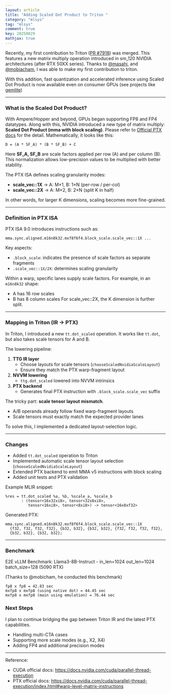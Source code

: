 ```yaml
---
layout: article
title: "Adding Scaled Dot Product to Triton "
category: "mlsys"
tag: "mlsys"
comment: true
key: 20250829
mathjax: true
---
```


Recently, my first contribution to Triton ([PR #7918](https://github.com/triton-lang/triton/pull/7918)) was merged.
This features a new matrix multiply operation introduced in sm_120 NVIDIA architectures (after RTX 50XX series).
Thanks to [@masahi](https://github.com/masahi), and [@mobiacham](https://github.com/mobicham), I was able to make my first contribution to triton.

With this addition, fast quantization and accelerated inference using Scaled Dot Product is now available even on consumer GPUs (see projects like [gemlite](https://github.com/mobiusml/gemlite))

---

### What is the Scaled Dot Product?
With Ampere/Hopper and beyond, GPUs began supporting FP8 and FP4 datatypes. Along with this, NVIDIA introduced a new type of matrix multiply: **Scaled Dot Product (mma with block scaling)**.
Please refer to [Official PTX docs](https://docs.nvidia.com/cuda/parallel-thread-execution/index.html#warp-level-matrix-instructions) for the detail.
Mathematically, it looks like this:
```
D = (A * SF_A) * (B * SF_B) + C
```

Here **SF_A, SF_B** are scale factors applied per row (A) and per column (B). This normalization allows low-precision values to be multiplied with better stability.

The PTX ISA defines scaling granularity modes:
- **scale_vec::1X** → A: M×1, B: 1×N (per-row / per-col)
- **scale_vec::2X** → A: M×2, B: 2×N (split K in half)

In other words, for larger K dimensions, scaling becomes more fine-grained.

---

### Definition in PTX ISA
PTX ISA 9.0 introduces instructions such as:
```
mma.sync.aligned.m16n8k32.mxf8f6f4.block_scale.scale_vec::1X ...
```

Key aspects:
- `.block_scale`: indicates the presence of scale factors as separate fragments
- `.scale_vec::1X/2X`: determines scaling granularity

Within a warp, specific lanes supply scale factors. For example, in an `m16n8k32` shape:
- A has 16 row scales
- B has 8 column scales
For scale_vec::2X, the K dimension is further split.

---

### Mapping in Triton (IR → PTX)
In Triton, I introduced a new `tt.dot_scaled` operation. It works like `tt.dot`, but also takes scale tensors for A and B.

The lowering pipeline:
1. **TTG IR layer**
   - Choose layouts for scale tensors (`chooseScaledNvidiaScaleLayout`)
   - Ensure they match the PTX warp-fragment layout
2. **NVVM lowering**
   - `ttg.dot_scaled` lowered into NVVM intrinsics
3. **PTX backend**
   - Generates final PTX instruction with `.block_scale.scale_vec` suffix

The tricky part: **scale tensor layout mismatch**.
- A/B operands already follow fixed warp-fragment layouts
- Scale tensors must exactly match the expected provider lanes

To solve this, I implemented a dedicated layout-selection logic.

---

### Changes
- Added `tt.dot_scaled` operation to Triton
- Implemented automatic scale tensor layout selection (`chooseScaledNvidiaScaleLayout`)
- Extended PTX backend to emit MMA v5 instructions with block scaling
- Added unit tests and PTX validation

Example MLIR snippet:
```mlir
%res = tt.dot_scaled %a, %b, %scale_a, %scale_b
       : (tensor<16x32xi8>, tensor<32x8xi8>,
          tensor<16xi8>, tensor<8xi8>) -> tensor<16x8xf32>
```

Generated PTX:
```ptx
mma.sync.aligned.m16n8k32.mxf8f6f4.block_scale.scale_vec::1X
  {f32, f32, f32, f32}, {b32, b32}, {b32, b32}, {f32, f32, f32, f32},
  {b32, b32}, {b32, b32};
```

---

### Benchmark
E2E vLLM Benchmark: Llama3-8B-Instruct - in_len=1024 out_len=1024 batch_size=128 (5090 RTX)

(Thanks to @mobicham, he conducted this benchmark)

```
fp8 x fp8 = 42.83 sec
mxfp8 x mxfp8 (using native dot) = 44.45 sec
mxfp8 x mxfp8 (main using emulation) = 76.44 sec
```

### Next Steps

I plan to continue bridging the gap between Triton IR and the latest PTX capabilities.

- Handling multi-CTA cases
- Supporting more scale modes (e.g., X2, X4)
- Adding FP4 and additional precision modes

---

Reference:

- CUDA official docs: https://docs.nvidia.com/cuda/parallel-thread-execution
- PTX official docs: https://docs.nvidia.com/cuda/parallel-thread-execution/index.html#warp-level-matrix-instructions